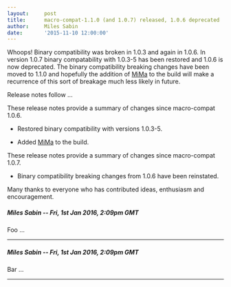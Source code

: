 ```yaml
---
layout:     post
title:      macro-compat-1.1.0 (and 1.0.7) released, 1.0.6 deprecated
author:     Miles Sabin
date:       '2015-11-10 12:00:00'
---
```


Whoops! Binary compatibility was broken in 1.0.3 and again in 1.0.6. <span class="break"></span> In version 1.0.7
binary compatability with 1.0.3-5 has been restored and 1.0.6 is now deprecated. The binary compatibility breaking
changes have been moved to 1.1.0 and hopefully the addition of [MiMa][mima] to the build will make a recurrence of
this sort of breakage much less likely in future.

Release notes follow ...

[macro-compat]: https://github.com/milessabin/macro-compat
[mima]: https://github.com/typesafehub/migration-manager

These release notes provide a summary of changes since macro-compat 1.0.6.

+ Restored binary compatibility with versions 1.0.3-5.

+ Added [MiMa][mima] to the build.

These release notes provide a summary of changes since macro-compat 1.0.7.

+ Binary compatibility breaking changes from 1.0.6 have been reinstated.

Many thanks to everyone who has contributed ideas, enthusiasm and encouragement.


<!--- START COMMENT 0305de3fafd87189111d861a5bd2a52c93ef0a9d -->

##### Miles Sabin -- Fri, 1st Jan 2016, 2:09pm GMT
Foo ...

---


<!--- END COMMENT 0305de3fafd87189111d861a5bd2a52c93ef0a9d -->


<!--- START COMMENT e113b7810f3f94afed658acc84e1f1b457d2c927 -->

##### Miles Sabin -- Fri, 1st Jan 2016, 2:09pm GMT
Bar ...

---


<!--- END COMMENT e113b7810f3f94afed658acc84e1f1b457d2c927 -->



